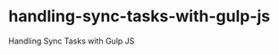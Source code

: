 handling-sync-tasks-with-gulp-js
================================

Handling Sync Tasks with Gulp JS
